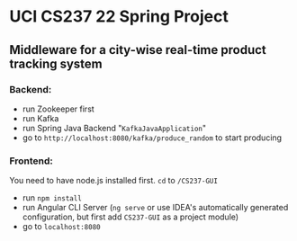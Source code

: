 # UCI CS237 22 Spring Project
## Middleware for a city-wise real-time product tracking system

### Backend:

- run Zookeeper first
- run Kafka
- run Spring Java Backend "`KafkaJavaApplication`"
- go to `http://localhost:8080/kafka/produce_random` to start producing

### Frontend:
You need to have node.js installed first.
`cd` to `/CS237-GUI`

- run `npm install`
- run Angular CLI Server (`ng serve` or use IDEA's automatically generated configuration, but first add `CS237-GUI` as a project module)
- go to `localhost:8080`
